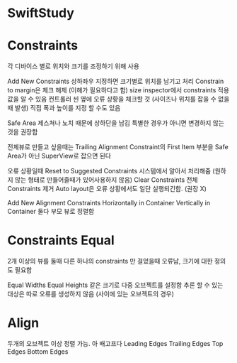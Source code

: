 # SwiftStudy


# Constraints

각 디바이스 별로 위치와 크기를 조정하기 위해 사용

Add New Constraints 상하좌우 지정하면 크기별로 위치를 남기고 처리
Constrain to margin은 체크 해제 (이해가 필요하다고 함)
size inspector에서 constraints 적용 값을 알 수 있음
컨트롤러 씬 옆에 오류 상황을 체크할 것
(사이즈나 위치를 잡을 수 없을 때 발생)
직접 폭과 높이를 지정 할 수도 있음

Safe Area 제스쳐나 노치 때문에 상하단을 남김
특별한 경우가 아니면 변경하지 않는 것을 권장함

전체뷰로 만들고 싶을때는 Trailing Alignment Constraint의 First Item 부분을 Safe Area가 아닌 SuperView로 잡으면 된다

오류 상황일때
Reset to Suggested Constraints 시스템에서 알아서 처리해줌
(원하지 않는 형태로 만들어줄때가 있어사용하지 않음)
Clear Constraints 전체 Constraints 제거
Auto layout은 오류 상황에서도 일단 실행되긴함. (권장 X)

Add New Alignment Constraints Horizontally in Container
Vertically in Container
둘다 부모 뷰로 정렬함

# Constraints Equal

2개 이상의 뷰를 둘때 다른 하나의 constraints 만 걸었을때 오류남,
크기에 대한 정의도 필요함

Equal Widths
Equal Heights
같은 크기로 다중 오브젝트를 설정함
추론 할 수 있는 대상은 따로 오류를 생성하지 않음 (사이에 있는 오브젝트의 경우)

# Align

두개의 오브젝트 이상 정렬 가능. 아 배고프다
Leading Edges
Trailing Edges
Top Edges
Bottom Edges


